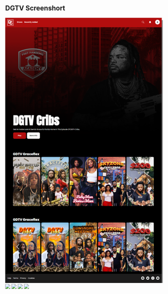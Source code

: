 ## DGTV Screenshort

![](./screenshort/home.png)
![](./screenshort/favorite.png)
![](./screenshort/Screenshot_1.png)
![](./screenshort/video.png)
![](./screenshort/contract.png)
